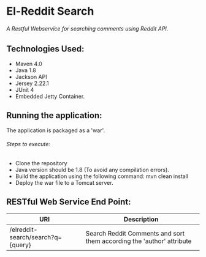 # El-Reddit Search

###### A Restful Webservice for searching comments using Reddit API.

## Technologies Used:
- Maven 4.0
- Java 1.8
- Jackson API
- Jersey 2.22.1
- JUnit 4
- Embedded Jetty Container.

## Running the application:
The application is packaged as a 'war'.
###### Steps to execute:
- Clone the repository
- Java version should be 1.8 (To avoid any compilation errors).
- Build the application using the following command: mvn clean install
- Deploy the war file to a Tomcat server.

## RESTful Web Service End Point:
|              URI                   |                               Description                               |
|------------------------------------|-------------------------------------------------------------------------|
|/elreddit-search/search?q={query}   | Search Reddit Comments and sort them according the 'author' attribute   | 


 
